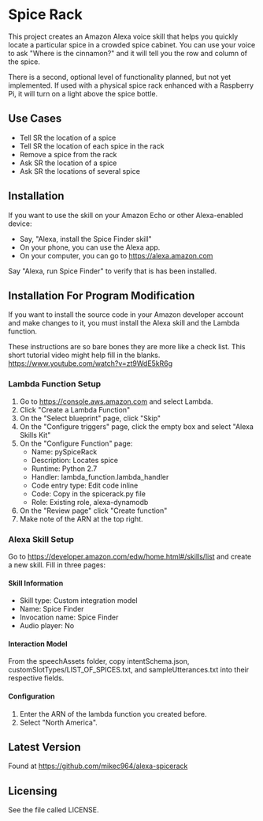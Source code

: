 # Spice Rack
This project creates an Amazon Alexa voice skill that helps you quickly locate
a particular spice in a crowded spice cabinet. You can use your voice to ask
"Where is the cinnamon?" and it will tell you the row and column of the spice.

There is a second, optional level of functionality planned, but not yet 
implemented. If used with a physical spice rack enhanced with a Raspberry Pi, 
it will turn on a light above the spice bottle.

## Use Cases
* Tell SR the location of a spice
* Tell SR the location of each spice in the rack
* Remove a spice from the rack
* Ask SR the location of a spice
* Ask SR the locations of several spice

## Installation
If you want to use the skill on your Amazon Echo or other Alexa-enabled
device:
* Say, "Alexa, install the Spice Finder skill"
* On your phone, you can use the Alexa app.
* On your computer, you can go to https://alexa.amazon.com 
 
Say "Alexa, run Spice Finder" to verify that is has been installed.

## Installation For Program Modification
If you want to install the source code in your Amazon developer account
and make changes to it, you must install the Alexa skill and the Lambda 
function.

These instructions are so bare bones they are more like a check list. This
short tutorial video might help fill in the blanks.
https://www.youtube.com/watch?v=zt9WdE5kR6g 

### Lambda Function Setup
1. Go to https://console.aws.amazon.com and select Lambda.
2. Click "Create a Lambda Function"
3. On the "Select blueprint" page, click "Skip"
4. On the "Configure triggers" page, click the empty box and select "Alexa
Skills Kit"
5. On the "Configure Function" page:
    - Name: pySpiceRack
    - Description: Locates spice
    - Runtime: Python 2.7
    - Handler: lambda_function.lambda_handler
    - Code entry type: Edit code inline
    - Code: Copy in the spicerack.py file
    - Role: Existing role, alexa-dynamodb
6. On the "Review page" click "Create function"
7. Make note of the ARN at the top right.

### Alexa Skill Setup
Go to https://developer.amazon.com/edw/home.html#/skills/list and create a new
skill. Fill in three pages:

#### Skill Information
* Skill type: Custom integration model
* Name: Spice Finder
* Invocation name: Spice Finder
* Audio player: No

#### Interaction Model
From the speechAssets folder, copy intentSchema.json, 
customSlotTypes/LIST_OF_SPICES.txt, and sampleUtterances.txt into their
respective fields.

#### Configuration
1.  Enter the ARN of the lambda function you created before.
2.  Select "North America".

## Latest Version
Found at https://github.com/mikec964/alexa-spicerack 

## Licensing
See the file called LICENSE.
